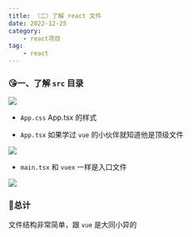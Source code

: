 ```yaml
---
title: （二）了解 react 文件
date: 2022-12-25
category:
    - react项目
tag: 
    - react
---
```


### 😘一、了解 `src` 目录

![](https://image.zswei.xyz/img/202212251747043.png)

- `App.css` App.tsx 的样式

- `App.tsx` 如果学过 `vue` 的小伙伴就知道他是顶级文件

![](https://image.zswei.xyz/img/202212251749506.png)

- `main.tsx` 和 `vuex` 一样是入口文件

![](https://image.zswei.xyz/img/202212251749452.png)

### 🤩总计
文件结构非常简单，跟 `vue` 是大同小异的
